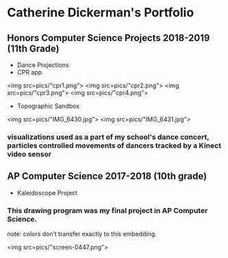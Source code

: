 # Catherine Dickerman's Portfolio


## Honors Computer Science Projects 2018-2019 (11th Grade)

* Dance Projections
* CPR app

<img src=pics/"cpr1.png">
<img src=pics/"cpr2.png">
<img src=pics/"cpr3.png">
<img src=pics/"cpr4.png">

* Topographic Sandbox

<img src=pics/"IMG_6430.jpg">
<img src=pics/"IMG_6431.jpg">

### visualizations used as a part of my school's dance concert, particles controlled movements of dancers tracked by a Kinect video sensor

<script src="processing.min.js"></script>
<canvas data-processing-sources= "danceprojection/danceprojection.pde danceprojection/Particle.pde"
    style="display:block; margin-left:auto; margin-right:auto;"></canvas>

## AP Computer Science 2017-2018 (10th grade)

* Kaleidoscope Project

### This drawing program was my final project in AP Computer Science.

note: colors don’t transfer exactly to this embedding.

<img src=pics/"screen-0447.png">



<script src="processing.min.js"></script>
<canvas data-processing-sources="Project/Project.pde Project/Polygon.pde Project/Ball.pde Project/Drawable.pde" style="display:block; margin-left:auto; margin-right:auto;"></canvas>
